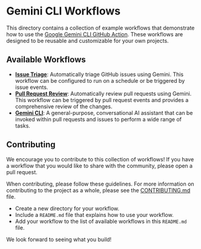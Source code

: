 # Gemini CLI Workflows

This directory contains a collection of example workflows that demonstrate how to use the [Google Gemini CLI GitHub Action](https://github.com/google-github-actions/run-gemini-cli). These workflows are designed to be reusable and customizable for your own projects.

## Available Workflows

*   **[Issue Triage](./issue-triage)**: Automatically triage GitHub issues using Gemini. This workflow can be configured to run on a schedule or be triggered by issue events.
*   **[Pull Request Review](./pr-review)**: Automatically review pull requests using Gemini. This workflow can be triggered by pull request events and provides a comprehensive review of the changes.
*   **[Gemini CLI](./gemini-cli)**: A general-purpose, conversational AI assistant that can be invoked within pull requests and issues to perform a wide range of tasks.

## Contributing

We encourage you to contribute to this collection of workflows! If you have a workflow that you would like to share with the community, please open a pull request.

When contributing, please follow these guidelines. For more information on contributing to the project as a whole, please see the [CONTRIBUTING.md](../../CONTRIBUTING.md) file.

*   Create a new directory for your workflow.
*   Include a `README.md` file that explains how to use your workflow.
*   Add your workflow to the list of available workflows in this `README.md` file.

We look forward to seeing what you build!
